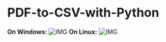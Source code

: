 # PDF-to-CSV-with-Python

**On Windows:**
![IMG](https://i.imgur.com/bWA9FEL.png)
**On Linux:**
![IMG](https://i.imgur.com/XngAmDG.png)

